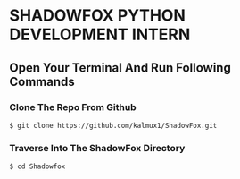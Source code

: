 # SHADOWFOX PYTHON DEVELOPMENT INTERN

## Open Your Terminal And Run Following Commands

### Clone The Repo From Github

    $ git clone https://github.com/kalmux1/ShadowFox.git

### Traverse Into The ShadowFox Directory

    $ cd Shadowfox
